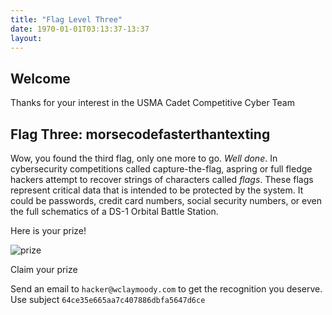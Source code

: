 ```yaml
---
title: "Flag Level Three"
date: 1970-01-01T03:13:37-13:37
layout:
---
```


## Welcome

Thanks for your interest in the USMA Cadet Competitive Cyber Team

## Flag Three: morsecodefasterthantexting 

Wow, you found the third flag, only one more to go. *Well done*. In cybersecurity competitions called capture-the-flag,
 aspring or full fledge hackers attempt to recover strings of characters called _flags_. These flags represent 
critical data that is intended to be protected by the system. It could be passwords, credit card numbers, 
social security numbers, or even the full schematics of a DS-1 Orbital Battle Station.

Here is your prize!

![prize](http://www.allaboutlives.com/wp-content/uploads/2017/05/o-GIFT-IN-HAND-facebook.jpg)

Claim your prize

Send an email to `hacker@wclaymoody.com` to get the recognition you deserve.
Use subject `64ce35e665aa7c407886dbfa5647d6ce`

